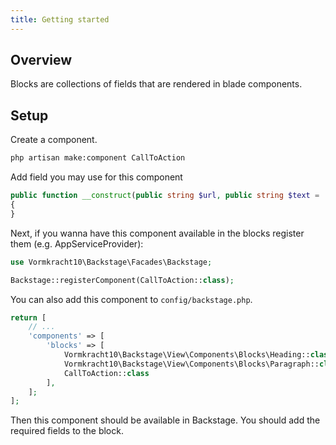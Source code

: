 ```yaml
---
title: Getting started 
---
```


## Overview

Blocks are collections of fields that are rendered in blade components.

## Setup

Create a component.

```bash
php artisan make:component CallToAction
```

Add field you may use for this component
```php
public function __construct(public string $url, public string $text = 'Click me')
{
}
```

Next, if you wanna have this component available in the blocks register them (e.g. AppServiceProvider):

```php
use Vormkracht10\Backstage\Facades\Backstage;

Backstage::registerComponent(CallToAction::class);
```

You can also add this component to `config/backstage.php`.

```php
return [
    // ...
    'components' => [
        'blocks' => [
            Vormkracht10\Backstage\View\Components\Blocks\Heading::class,
            Vormkracht10\Backstage\View\Components\Blocks\Paragraph::class,
            CallToAction::class
        ],
    ];
];
```

Then this component should be available in Backstage. You should add the required fields to the block.